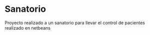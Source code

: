 # Sanatorio
Proyecto realizado a un sanatorio para llevar el control de pacientes realizado en netbeans
